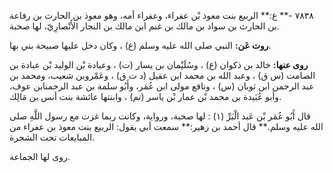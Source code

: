 ٧٨٣٨ -** ع:** الربيع بنت معوذ بْن عفراء، وعفراء أمه، وهو معوذ بن الحارث بن رفاعة بن الحارث بن سواد بن مالك بن غنم ابن مالك بن النجار الأَنْصارِيّ، لها صحبة.

**روت عَن:** النبي صلى الله عليه وسلم (ع) ، وكان دخل عليها صبيحة بني بها.

**روى عنها:** خالد بن ذكوان (ع) ، وسُلَيْمان بن يسار (ت) ، وعبادة بْن الوليد بْن عبادة بن الصامت (س ق) ، وعبد الله بن محمد ابن عقيل (د ت ق) ، وعَمْروبن شعيب، ومحمد بن عبد الرحمن ابن ثوبان (س) ، ونافع مولى ابن عُمَر، وأَبُو سلمة بن عبد الرحمنابن عوف، وأبو عُبَيدة بن محمد بْن عمار بْن ياسر (تم) ، وابنتها عائشة بنت أنس بن مَالِك.

قال أَبُو عُمَر بْن عَبد الْبَرِّ (١) : لها صحبة، ورواية، وكانت ربما غزت مع رسول اللَّهِ صلى الله عليه وسلم.** قال أحمد بن زهير:** سمعت أبي يقول: الربيع بنت معوذ بن عفراء من المبايعات تحت الشجرة.

روى لها الجماعة.